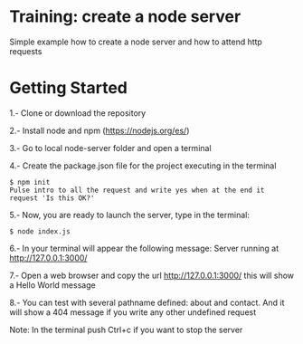 # Training: create a node server

Simple example how to create a node server and how to attend http requests


# Getting Started

1.- Clone or download the repository

2.- Install node and npm (https://nodejs.org/es/)

3.- Go to local node-server folder and open a terminal 

4.- Create the package.json file for the project executing in the terminal

    $ npm init
    Pulse intro to all the request and write yes when at the end it request 'Is this OK?'

5.- Now, you are ready to launch the server, type in the terminal:

    $ node index.js

6.- In your terminal will appear the following message:
    Server running at http://127.0.0.1:3000/

7.- Open a web browser and copy the url http://127.0.0.1:3000/ this will show a Hello World message

8.- You can test with several pathname defined: about and contact. And it will show a 404 message if you write any other undefined request

Note: In the terminal push Ctrl+c if you want to stop the server
